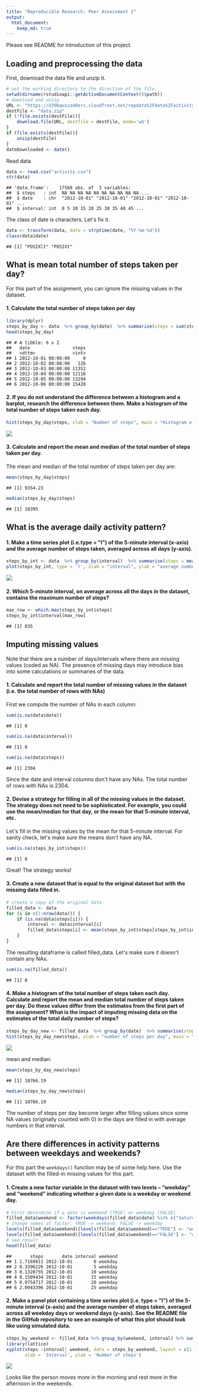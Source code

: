 ```yaml
---
title: "Reproducible Research: Peer Assessment 1"
output: 
  html_document:
    keep_md: true
---
```

Please see README for introduction of this project.  

## Loading and preprocessing the data

First, download the data file and unzip it. 

```r
# set the working directory to the direction of the file. 
setwd(dirname(rstudioapi::getActiveDocumentContext()$path))
# download and unzip
URL <- "https://d396qusza40orc.cloudfront.net/repdata%2Fdata%2Factivity.zip"
destFile <- "data.zip"
if (!file.exists(destFile)){
    download.file(URL, destfile = destFile, mode='wb')
}
if (file.exists(destFile)){
    unzip(destFile)
}
dateDownloaded <- date()
```

Read data

```r
data <- read.csv("activity.csv") 
str(data)
```

```
## 'data.frame':	17568 obs. of  3 variables:
##  $ steps   : int  NA NA NA NA NA NA NA NA NA NA ...
##  $ date    : chr  "2012-10-01" "2012-10-01" "2012-10-01" "2012-10-01" ...
##  $ interval: int  0 5 10 15 20 25 30 35 40 45 ...
```

The class of date is characters. Let's fix it. 

```r
data <- transform(data, date = strptime(date, "%Y-%m-%d"))
class(data$date)
```

```
## [1] "POSIXlt" "POSIXt"
```


## What is mean total number of steps taken per day?
For this part of the assignment, you can ignore the missing values in the dataset.

#### 1. Calculate the total number of steps taken per day

```r
library(dplyr)
steps_by_day <- data  %>% group_by(date)  %>% summarise(steps = sum(steps, na.rm = TRUE))
head(steps_by_day)
```

```
## # A tibble: 6 x 2
##   date                steps
##   <dttm>              <int>
## 1 2012-10-01 00:00:00     0
## 2 2012-10-02 00:00:00   126
## 3 2012-10-03 00:00:00 11352
## 4 2012-10-04 00:00:00 12116
## 5 2012-10-05 00:00:00 13294
## 6 2012-10-06 00:00:00 15420
```

#### 2. If you do not understand the difference between a histogram and a barplot, research the difference between them. Make a histogram of the total number of steps taken each day. 

```r
hist(steps_by_day$steps, xlab = "Number of steps", main = "Histogram of steps taken per day")
```

![](PA1_template_files/figure-html/unnamed-chunk-5-1.png)<!-- -->

#### 3. Calculate and report the mean and median of the total number of steps taken per day. 

The mean and median  of the total number of steps taken per day are:

```r
mean(steps_by_day$steps)
```

```
## [1] 9354.23
```

```r
median(steps_by_day$steps)
```

```
## [1] 10395
```

## What is the average daily activity pattern?

#### 1. Make a time series plot (i.e.type = "l") of the 5-minute interval (x-axis) and the average number of steps taken, averaged across all days (y-axis).


```r
steps_by_int <- data  %>% group_by(interval)  %>% summarise(steps = mean(steps, na.rm = TRUE))
plot(steps_by_int, type = 'l', xlab = "interval", ylab = "average number of steps",  main = "Average number of steps taken in each interval")
```

![](PA1_template_files/figure-html/unnamed-chunk-7-1.png)<!-- -->

#### 2. Which 5-minute interval, on average across all the days in the dataset, contains the maximum number of steps?

```r
max_row <- which.max(steps_by_int$steps)
steps_by_int$interval[max_row]
```

```
## [1] 835
```


## Imputing missing values
Note that there are a number of days/intervals where there are missing values (coded as NA). The presence of missing days may introduce bias into some calculations or summaries of the data.

#### 1. Calculate and report the total number of missing values in the dataset (i.e. the total number of rows with NAs)

First we compute the number of NAs in each column:

```r
sum(is.na(data$date))
```

```
## [1] 0
```

```r
sum(is.na(data$interval))
```

```
## [1] 0
```

```r
sum(is.na(data$steps))
```

```
## [1] 2304
```

Since the date and interval columns don't have any NAs. The total number of rows with NAs is 2304. 
   
#### 2. Devise a strategy for filling in all of the missing values in the dataset. The strategy does not need to be sophisticated. For example, you could use the mean/median for that day, or the mean for that 5-minute interval, etc.

Let's fill in the missing values by the mean for that 5-minute interval. For sanity check, let's make sure the means don't have any NA. 

```r
sum(is.na(steps_by_int$steps))
```

```
## [1] 0
```

Great! The strategy works! 

#### 3. Create a new dataset that is equal to the original dataset but with the missing data filled in.

```r
# create a copy of the original data 
filled_data <- data
for (i in c(1:nrow(data))) {
    if (is.na(data$steps[i])) {
        interval <- data$interval[i]
        filled_data$steps[i] <- mean(steps_by_int$steps[steps_by_int$interval == interval])
    }
}
```

The resulting dataframe is called filled_data. Let's make sure it doesn't contain any NAs. 


```r
sum(is.na(filled_data))
```

```
## [1] 0
```


#### 4. Make a histogram of the total number of steps taken each day. Calculate and report the mean and median total number of steps taken per day. Do these values differ from the estimates from the first part of the assignment? What is the impact of imputing missing data on the estimates of the total daily number of steps?


```r
steps_by_day_new <- filled_data  %>% group_by(date)  %>% summarise(steps = sum(steps, na.rm = TRUE))
hist(steps_by_day_new$steps, xlab = "number of steps per day", main = "Histogram of steps taken per day")
```

![](PA1_template_files/figure-html/unnamed-chunk-13-1.png)<!-- -->

mean and median:

```r
mean(steps_by_day_new$steps)
```

```
## [1] 10766.19
```

```r
median(steps_by_day_new$steps)
```

```
## [1] 10766.19
```


The number of steps per day become larger after filling values since some NA values (originally counted with 0) in the days are filled in with average numbers in that interval. 

## Are there differences in activity patterns between weekdays and weekends?
For this part the `weekdays()` function may be of some help here. Use the dataset with the filled-in missing values for this part.

#### 1. Create a new factor variable in the dataset with two levels – “weekday” and “weekend” indicating whether a given date is a weekday or weekend day.


```r
# First determine if a date is weekend (TRUE) or weekday (FALSE)
filled_data$weekend <- factor(weekdays(filled_data$date) %in% c("Saturday", "Sunday"))
# change names of factor: TRUE -> weekend, FALSE -> weekday
levels(filled_data$weekend)[levels(filled_data$weekend)=="TRUE"] <- "weekend"
levels(filled_data$weekend)[levels(filled_data$weekend)=="FALSE"] <- "weekday"
# see result
head(filled_data)
```

```
##       steps       date interval weekend
## 1 1.7169811 2012-10-01        0 weekday
## 2 0.3396226 2012-10-01        5 weekday
## 3 0.1320755 2012-10-01       10 weekday
## 4 0.1509434 2012-10-01       15 weekday
## 5 0.0754717 2012-10-01       20 weekday
## 6 2.0943396 2012-10-01       25 weekday
```


#### 2. Make a panel plot containing a time series plot (i.e. type = "l") of the 5-minute interval (x-axis) and the average number of steps taken, averaged across all weekday days or weekend days (y-axis). See the README file in the GitHub repository to see an example of what this plot should look like using simulated data.


```r
steps_by_weekend <- filled_data %>% group_by(weekend, interval) %>% summarize(steps = mean(steps))
library(lattice)
xyplot(steps ~interval| weekend, data = steps_by_weekend, layout = c(1,2), type = 'l', 
       xlab = 'Interval', ylab = 'Number of steps')
```

![](PA1_template_files/figure-html/unnamed-chunk-16-1.png)<!-- -->

Looks like the person moves more in the morning and rest more in the afternoon in the weekends. 

